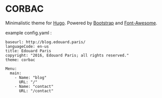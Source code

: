 # CORBAC

Minimalistic theme for [Hugo](http://gohugo.io/).
Powered by [Bootstrap](http://getbootstrap.com/) and [Font-Awesome](https://fortawesome.github.io/Font-Awesome/).

example config.yaml :

```
baseurl: http://blog.edouard.paris/
languageCode: en-us
title: Edouard Paris
copyright: "2016, Edouard Paris; all rights reserved."
theme: corbac

Menu:
  main:
    - Name: "blog"
      URL: "/"
    - Name: "contact"
      URL: "/contact"
```
